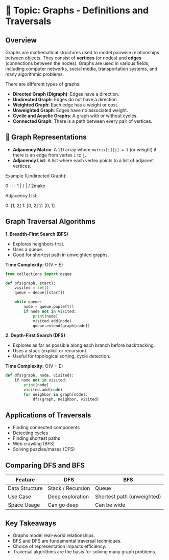 # 📘 Topic: Graphs - Definitions and Traversals

## Overview

Graphs are mathematical structures used to model pairwise relationships between objects. They consist of **vertices** (or nodes) and **edges** (connections between the nodes). Graphs are used in various fields, including computer networks, social media, transportation systems, and many algorithmic problems.

There are different types of graphs:

- **Directed Graph (Digraph)**: Edges have a direction.
- **Undirected Graph**: Edges do not have a direction.
- **Weighted Graph**: Each edge has a weight or cost.
- **Unweighted Graph**: Edges have no associated weight.
- **Cyclic and Acyclic Graphs**: A graph with or without cycles.
- **Connected Graph**: There is a path between every pair of vertices.

## 🔸 Graph Representations

- **Adjacency Matrix**: A 2D array where `matrix[i][j] = 1` (or weight) if there is an edge from vertex `i` to `j`.
- **Adjacency List**: A list where each vertex points to a list of adjacent vertices.

Example (Undirected Graph):

0 --- 1
|   /
|  /
2make

Adjacency List:

0: [1, 2]
1: [0, 2]
2: [0, 1]


##  Graph Traversal Algorithms

**1. Breadth-First Search (BFS)**

- Explores neighbors first.
- Uses a queue.
- Good for shortest path in unweighted graphs.

**Time Complexity:** O(V + E)

```python
from collections import deque

def bfs(graph, start):
    visited = set()
    queue = deque([start])

    while queue:
        node = queue.popleft()
        if node not in visited:
            print(node)
            visited.add(node)
            queue.extend(graph[node])
```
**2. Depth-First Search (DFS)**

- Explores as far as possible along each branch before backtracking.
- Uses a stack (explicit or recursion).
- Useful for topological sorting, cycle detection.

**Time Complexity:** O(V + E)

```python
def dfs(graph, node, visited):
    if node not in visited:
        print(node)
        visited.add(node)
        for neighbor in graph[node]:
            dfs(graph, neighbor, visited)
```

## Applications of Traversals

- Finding connected components
- Detecting cycles
- Finding shortest paths
- Web crawling (BFS)
- Solving puzzles/mazes (DFS)

## Comparing DFS and BFS

| Feature        | DFS               | BFS                        |
| -------------- | ----------------- | -------------------------- |
| Data Structure | Stack / Recursion | Queue                      |
| Use Case       | Deep exploration  | Shortest path (unweighted) |
| Space Usage    | Can go deep       | Can be wide                |

## Key Takeaways

- Graphs model real-world relationships.
- BFS and DFS are fundamental traversal techniques.
- Choice of representation impacts efficiency.
- Traversal algorithms are the basis for solving many graph problems.
